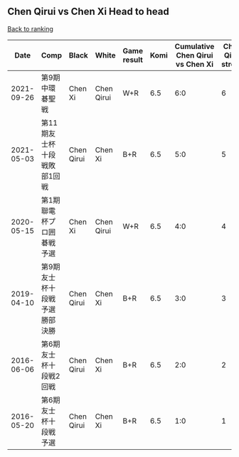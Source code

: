 ## Chen Qirui vs Chen Xi Head to head

[Back to ranking](../../index.md)




| **Date** | **Comp** | **Black** | **White** | **Game result** | **Komi** | **Cumulative Chen Qirui vs Chen Xi** | **Chen Qirui streak** | **Chen Xi streak** | 
| --- | --- | --- | --- | --- | --- | --- | --- | --- |
| 2021-09-26 | 第9期中環碁聖戦 | Chen Xi | Chen Qirui | W+R | 6.5 | 6:0 | 6 | 0 | 
| 2021-05-03 | 第11期友士杯十段戦敗部1回戦 | Chen Qirui | Chen Xi | B+R | 6.5 | 5:0 | 5 | 0 | 
| 2020-05-15 | 第1期聯電杯プロ囲碁戦予選 | Chen Xi | Chen Qirui | W+R | 6.5 | 4:0 | 4 | 0 | 
| 2019-04-10 | 第9期友士杯十段戦予選勝部決勝 | Chen Qirui | Chen Xi | B+R | 6.5 | 3:0 | 3 | 0 | 
| 2016-06-06 | 第6期友士杯十段戦2回戦 | Chen Qirui | Chen Xi | B+R | 6.5 | 2:0 | 2 | 0 | 
| 2016-05-20 | 第6期友士杯十段戦予選 | Chen Qirui | Chen Xi | B+R | 6.5 | 1:0 | 1 | 0 |




